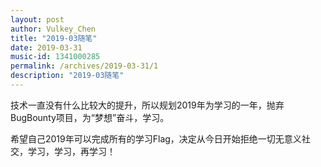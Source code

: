 ```yaml
---
layout: post
author: Vulkey_Chen
title: "2019-03随笔"
date: 2019-03-31
music-id: 1341000285
permalink: /archives/2019-03-31/1
description: "2019-03随笔"
---
```


技术一直没有什么比较大的提升，所以规划2019年为学习的一年，抛弃BugBounty项目，为“梦想”奋斗，学习。



希望自己2019年可以完成所有的学习Flag，决定从今日开始拒绝一切无意义社交，学习，学习，再学习！